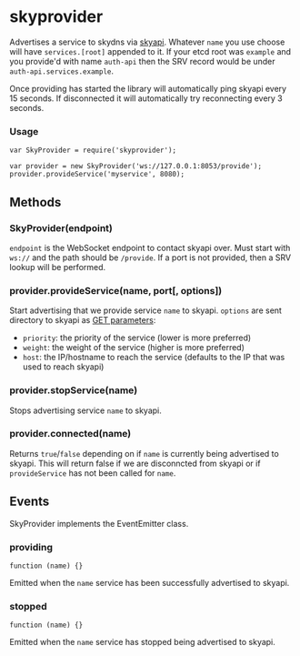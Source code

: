 # skyprovider #

Advertises a service to skydns via [skyapi](https://github.com/mediocregopher/skyapi).
Whatever `name` you use choose will have `services.[root]` appended to it. If
your etcd root was `example` and you provide'd with name `auth-api` then the
SRV record would be under `auth-api.services.example`.

Once providing has started the library will automatically ping skyapi every 15
seconds. If disconnected it will automatically try reconnecting every 3 
seconds.

### Usage ###

```JS
var SkyProvider = require('skyprovider');

var provider = new SkyProvider('ws://127.0.0.1:8053/provide');
provider.provideService('myservice', 8080);
```

## Methods ##

### SkyProvider(endpoint) ###

`endpoint` is the WebSocket endpoint to contact skyapi over. Must start with
`ws://` and the path should be `/provide`. If a port is not provided, then a
SRV lookup will be performed.

### provider.provideService(name, port[, options]) ###

Start advertising that we provide service `name` to skyapi. `options` are sent
directory to skyapi as [GET parameters](https://github.com/mediocregopher/skyapi#usage):
* `priority`: the priority of the service (lower is more preferred)
* `weight`: the weight of the service (higher is more preferred)
* `host`: the IP/hostname to reach the service (defaults to the IP that was used to reach skyapi)

### provider.stopService(name) ###

Stops advertising service `name` to skyapi.

### provider.connected(name) ###

Returns `true`/`false` depending on if `name` is currently being advertised to
skyapi. This will return false if we are disconncted from skyapi or if
`provideService` has not been called for `name`.

## Events ##

SkyProvider implements the EventEmitter class.

### providing ###

`function (name) {}`

Emitted when the `name` service has been successfully advertised to skyapi. 

### stopped ###

`function (name) {}`

Emitted when the `name` service has stopped being advertised to skyapi. 
